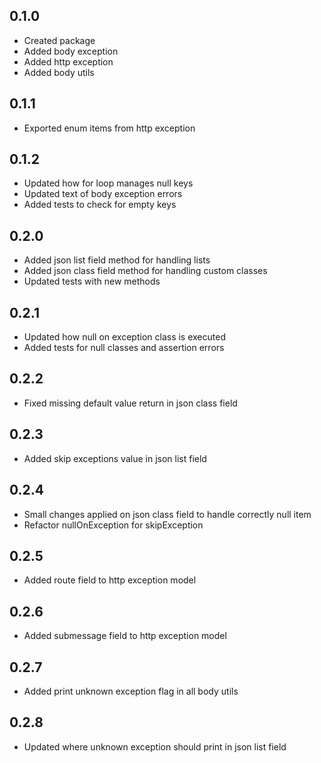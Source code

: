 ## 0.1.0

- Created package
- Added body exception
- Added http exception
- Added body utils

## 0.1.1

- Exported enum items from http exception

## 0.1.2
- Updated how for loop manages null keys
- Updated text of body exception errors
- Added tests to check for empty keys

## 0.2.0
- Added json list field method for handling lists
- Added json class field method for handling custom classes
- Updated tests with new methods

## 0.2.1
- Updated how null on exception class is executed
- Added tests for null classes and assertion errors


## 0.2.2
- Fixed missing default value return in json class field

## 0.2.3
- Added skip exceptions value in json list field

## 0.2.4
- Small changes applied on json class field to handle correctly null item
- Refactor nullOnException for skipException

## 0.2.5
- Added route field to http exception model

## 0.2.6
- Added submessage field to http exception model

## 0.2.7
- Added print unknown exception flag in all body utils

## 0.2.8
- Updated where unknown exception should print in json list field